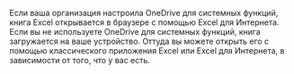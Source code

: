 Если ваша организация настроила OneDrive для системных функций, книга Excel открывается в браузере с помощью Excel для Интернета. Если вы не используете OneDrive для системных функций, книга загружается на ваше устройство. Оттуда вы можете открыть его с помощью классического приложения Excel или Excel для Интернета, в зависимости от того, что у вас есть.